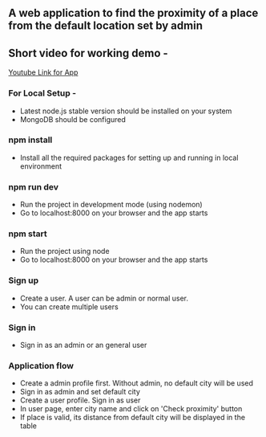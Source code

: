 ## A web application to find the proximity of a place from the default location set by admin

## Short video for working demo - 
<a href="https://youtu.be/L_ZVKD-bQCk" target="_blank">Youtube Link for App</a>

### For Local Setup -

- Latest node.js stable version should be installed on your system
- MongoDB should be configured

### npm install

- Install all the required packages for setting up and running in local environment

### npm run dev

- Run the project in development mode (using nodemon)
- Go to localhost:8000 on your browser and the app starts

### npm start

- Run the project using node
- Go to localhost:8000 on your browser and the app starts

### Sign up

- Create a user. A user can be admin or normal user.
- You can create multiple users

### Sign in

- Sign in as an admin or an general user

### Application flow

- Create a admin profile first. Without admin, no default city will be used
- Sign in as admin and set default city
- Create a user profile. Sign in as user
- In user page, enter city name and click on 'Check proximity' button
- If place is valid, its distance from default city will be displayed in the table
